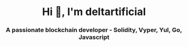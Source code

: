 <h1 align="center">Hi 👋, I'm deltartificial</h1>
<h3 align="center">A passionate blockchain developer - Solidity, Vyper, Yul, Go, Javascript</h3>

